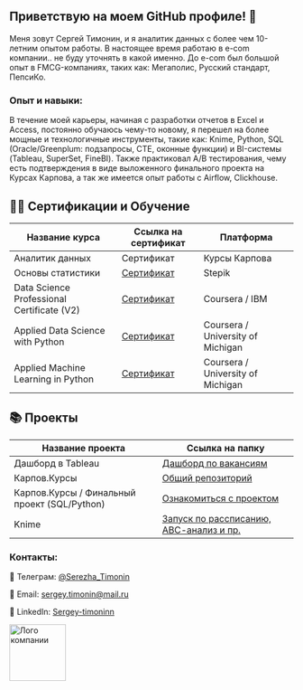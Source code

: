 ## Приветствую на моем GitHub профиле! 👋

Меня зовут Сергей Тимонин, и я аналитик данных с более чем 10-летним опытом работы. В настоящее время работаю в e-com компании.. не буду уточнять в какой именно. До e-com был большой опыт в FMCG-компаниях, таких как: Мегаполис, Русский стандарт, ПепсиКо.

### Опыт и навыки:

В течение моей карьеры, начиная с разработки отчетов в  Excel и Access, постоянно обучаюсь чему-то новому, я перешел на более мощные и технологичные инструменты, такие как:
Knime, Python, SQL (Oracle/Greenplum: подзапросы, CTE, оконные функции) и BI-системы (Tableau, SuperSet, FineBI). 
Также практиковал А/В тестирования, чему есть подтверждения в виде выложенного финального проекта на Курсах Карпова, а так же имеется опыт работы с Airflow, Clickhouse.

## 👨‍🎓 Сертификации и Обучение

| Название курса                  | Ссылка на сертификат                                   | Платформа|
|---------------------------------|--------------------------------------------------------|----|
| Аналитик данных                  | Сертификат                                 | Курсы Карпова |
| Основы статистики                  | [Сертификат](https://stepik.org/cert/2048889)      | Stepik |
| Data Science Professional Certificate (V2)                      | [Сертификат](https://coursera.org/share/2f68ad6c6565414db4ac3088d5fddca2)| Coursera / IBM |
| Applied Data Science with Python | [Сертификат](https://www.coursera.org/account/accomplishments/specialization/QB2HDPBKMQXG)| Coursera / University of Michigan |
| Applied Machine Learning in Python    | [Сертификат](https://coursera.org/share/8fd64ae06cd6b10c974ef7de3149ecd0)| Coursera / University of Michigan |



## 📚 Проекты

| Название проекта                  | Ссылка на папку|
|---------------------------------|----|
| Дашборд в Tableau                 |  [Дашборд по вакансиям]() |
| Карпов.Курсы                   |  [Общий репозиторий](https://github.com/SergeyTimonin/Karpov.Courses)  |
| Карпов.Курсы / Финальный проект (SQL/Python)   |  [Ознакомиться с проектом](https://github.com/SergeyTimonin/Karpov.Courses/tree/main/Финальный%20проект)  |
| Knime                 |  [Запуск по рассписанию, АВС-анализ и пр.](https://github.com/SergeyTimonin/KNIME) |

### Контакты:

📱 Телеграм: [@Serezha_Timonin](https://t.me/Serezha_Timonin)

📧 Email: sergey.timonin@mail.ru

💼 LinkedIn: [Sergey-timoninn](https://www.linkedin.com/in/sergey-timonin/)


<img src="https://camo.githubusercontent.com/922afe93aa76083f12fbdc963df455549b7c58d6e323ea8dd146ebd378e09957/68747470733a2f2f6d65646961302e67697068792e636f6d2f6d656469612f6636686e68486b6b7338626b346a776a68332f67697068792e676966" alt="Лого компании" width="100" height="100">


